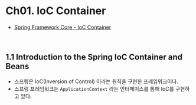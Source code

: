 # Ch01. IoC Container

- [Spring Framework Core - IoC Container](<https://docs.spring.io/spring/docs/5.2.3.RELEASE/spring-framework-reference/core.html#spring-core>)

<br>

## 1.1 Introduction to the Spring IoC Container and Beans

- 스프링은 IoC(Inversion of Control) 이라는 원칙을 구현한 프레임워크이다.
- 스프링 프레임워크는 `ApplicationContext` 라는 인터페이스를 통해 IoC를 구현하고 있다.
